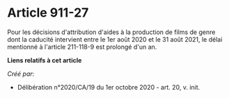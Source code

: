 # Article 911-27

Pour les décisions d'attribution d'aides à la production de films de genre dont la caducité intervient entre le 1er août 2020
et le 31 août 2021, le délai mentionné à l'article 211-118-9 est prolongé d'un an.

**Liens relatifs à cet article**

_Créé par_:

  - Délibération n°2020/CA/19 du 1er octobre 2020 - art. 20, v. init.
